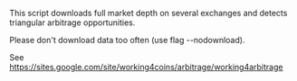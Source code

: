 This script downloads full market depth on several exchanges and detects triangular arbitrage opportunities.

Please don't download data too often (use flag --nodownload).

See https://sites.google.com/site/working4coins/arbitrage/working4arbitrage